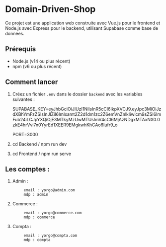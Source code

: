 # Domain-Driven-Shop

Ce projet est une application web construite avec Vue.js pour le frontend et Node.js avec Express pour le backend, utilisant Supabase comme base de données.

## Prérequis

- Node.js (v14 ou plus récent)
- npm (v6 ou plus récent)

## Comment lancer

1. Créez un fichier `.env` dans le dossier `backend` avec les variables suivantes :

   SUPABASE_KEY=eyJhbGciOiJIUzI1NiIsInR5cCI6IkpXVCJ9.eyJpc3MiOiJzdXBhYmFzZSIsInJlZiI6Imlxamt2Z2d1dm1zc2Z6emVnZnlkIiwicm9sZSI6ImFub24iLCJpYXQiOjE3MTkyMzUwMTUsImV4cCI6MjAzNDgxMTAxNX0.0zkE4hrVvi7n0YyrEd1XEER9EMgkwhKhCAo6Iufr9_o
   
   PORT=3000

2. cd Backend / npm run dev
3. cd Frontend / npm run serve

## Les comptes :
1. Admin : 

            email : yorgo@admin.com
            mdp : admin
2. Commerce : 

            email : yorgo@commerce.com
            mdp : commerce
3. Compta : 

            email : yorgo@compta.com
            mdp : compta

